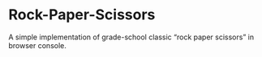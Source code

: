 # Rock-Paper-Scissors
A simple implementation of grade-school classic “rock paper scissors” in browser console.
